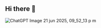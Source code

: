 ## Hi there 👋
![ChatGPT Image 21 jun 2025, 09_52_13 p m](https://github.com/user-attachments/assets/02cb4187-f1d1-414c-8f7a-3a475d662353)
<!--
**Valenvelez18/Valenvelez18** is a ✨ _special_ ✨ repository because its `README.md` (this file) appears on your GitHub profile.

Here are some ideas to get you started:

- 🔭 I’m currently working on ...
- 🌱 I’m currently learning ...
- 👯 I’m looking to collaborate on ...
- 🤔 I’m looking for help with ...
- 💬 Ask me about ...
- 📫 How to reach me: ...
- 😄 Pronouns: ...
- ⚡ Fun fact: ...
-->
